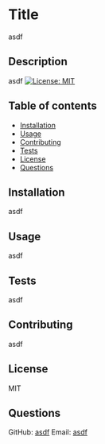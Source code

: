 # Title 
asdf
## Description
asdf
[![License: MIT](https://img.shields.io/badge/License-MIT-yellow.svg)](https://opensource.org/licenses/MIT)
## Table of contents
* [Installation](#installation)
* [Usage](#usage)
* [Contributing](#contributing)
* [Tests](#tests)
* [License](#license)
* [Questions](#questions)
## Installation 
asdf
## Usage  
asdf
## Tests  
asdf
## Contributing 
asdf
## License  
MIT
## Questions  
GitHub: [asdf](https://github.com/asdf)
Email: [asdf](mailto:asdf)
